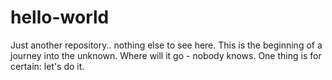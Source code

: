 # hello-world
Just another repository.. nothing else to see here.
This is the beginning of a journey into the unknown. Where will it go - nobody knows. One thing is for certain: let's do it.
